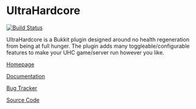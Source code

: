 UltraHardcore
=============

[![Build Status](https://travis-ci.org/Eluinhost/ultrahardcore.svg?branch=master)](https://travis-ci.org/Eluinhost/ultrahardcore)

UltraHardcore is a Bukkit plugin designed around no health regeneration from being at full hunger.
The plugin adds many toggleable/configurable features to make your UHC game/server run however you like.

[Homepage](http://dev.bukkit.org/bukkit-plugins/ultrahardcore/)

[Documentation](http://wiki.publicuhc.com/display/UHC/UltraHardcore)

[Bug Tracker](http://jira.publicuhc.com/browse/UHC/)

[Source Code](https://github.com/Eluinhost/ultrahardcore)